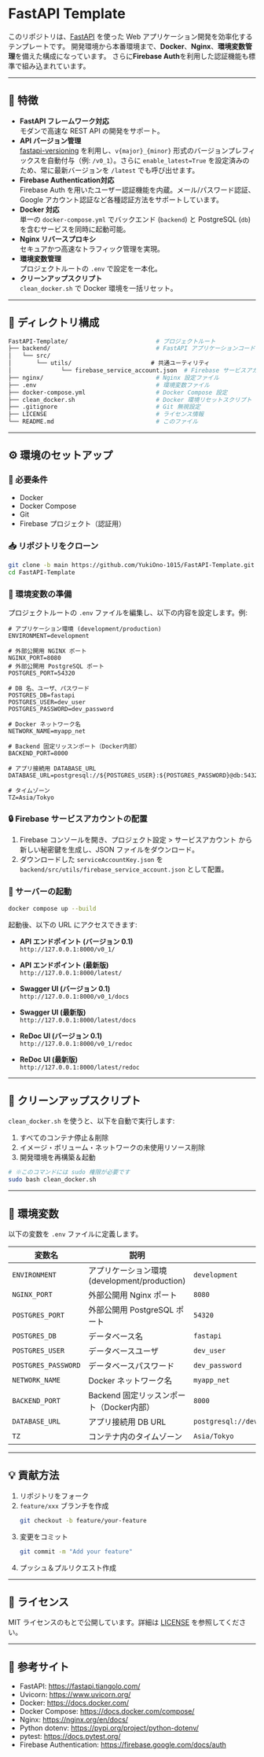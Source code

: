 # FastAPI Template

このリポジトリは、[FastAPI](https://fastapi.tiangolo.com/) を使った Web アプリケーション開発を効率化するテンプレートです。
開発環境から本番環境まで、**Docker**、**Nginx**、**環境変数管理**を備えた構成になっています。
さらに**Firebase Auth**を利用した認証機能も標準で組み込まれています。

---

## 🌟 特徴

- **FastAPI フレームワーク対応**  
  モダンで高速な REST API の開発をサポート。
- **API バージョン管理**  
  [fastapi-versioning](https://pypi.org/project/fastapi-versioning/) を利用し、`v{major}_{minor}` 形式のバージョンプレフィックスを自動付与（例: `/v0_1`）。さらに `enable_latest=True` を設定済みのため、常に最新バージョンを `/latest` でも呼び出せます。
- **Firebase Authentication対応**  
  Firebase Auth を用いたユーザー認証機能を内蔵。メール/パスワード認証、Google アカウント認証など各種認証方法をサポートしています。
- **Docker 対応**  
  単一の `docker-compose.yml` でバックエンド (`backend`) と PostgreSQL (`db`) を含むサービスを同時に起動可能。
- **Nginx リバースプロキシ**  
  セキュアかつ高速なトラフィック管理を実現。
- **環境変数管理**  
  プロジェクトルートの `.env` で設定を一本化。
- **クリーンアップスクリプト**  
  `clean_docker.sh` で Docker 環境を一括リセット。

---

## 📂 ディレクトリ構成

```bash
FastAPI-Template/                         # プロジェクトルート
├── backend/                              # FastAPI アプリケーションコード
│   └── src/
│       └── utils/ 　　　　　　　　　　　　　# 共通ユーティリティ
│              └── firebase_service_account.json  # Firebase サービスアカウント　JSON                       
├── nginx/                                # Nginx 設定ファイル
├── .env                                  # 環境変数ファイル
├── docker-compose.yml                    # Docker Compose 設定
├── clean_docker.sh                       # Docker 環境リセットスクリプト (sudo 必須)
├── .gitignore                            # Git 無視設定
├── LICENSE                               # ライセンス情報
└── README.md                             # このファイル
```

---

## ⚙️ 環境のセットアップ

### 🔧 必要条件

- Docker
- Docker Compose
- Git
- Firebase プロジェクト（認証用）

### 📥 リポジトリをクローン

```bash
git clone -b main https://github.com/YukiOno-1015/FastAPI-Template.git
cd FastAPI-Template
```

### 📝 環境変数の準備

プロジェクトルートの `.env` ファイルを編集し、以下の内容を設定します。例:

```env
# アプリケーション環境 (development/production)
ENVIRONMENT=development

# 外部公開用 NGINX ポート
NGINX_PORT=8080
# 外部公開用 PostgreSQL ポート
POSTGRES_PORT=54320

# DB 名、ユーザ、パスワード
POSTGRES_DB=fastapi
POSTGRES_USER=dev_user
POSTGRES_PASSWORD=dev_password

# Docker ネットワーク名
NETWORK_NAME=myapp_net

# Backend 固定リッスンポート（Docker内部）
BACKEND_PORT=8000

# アプリ接続用 DATABASE_URL
DATABASE_URL=postgresql://${POSTGRES_USER}:${POSTGRES_PASSWORD}@db:5432/${POSTGRES_DB}

# タイムゾーン
TZ=Asia/Tokyo
```

### 🔒 Firebase サービスアカウントの配置

1. Firebase コンソールを開き、プロジェクト設定 > サービスアカウント から新しい秘密鍵を生成し、JSON ファイルをダウンロード。
2. ダウンロードした `serviceAccountKey.json` を `backend/src/utils/firebase_service_account.json` として配置。

### 🚀 サーバーの起動

```bash
docker compose up --build
```

起動後、以下の URL にアクセスできます:

- **API エンドポイント (バージョン 0.1)**  
  `http://127.0.0.1:8000/v0_1/`

- **API エンドポイント (最新版)**  
  `http://127.0.0.1:8000/latest/`

- **Swagger UI (バージョン 0.1)**  
  `http://127.0.0.1:8000/v0_1/docs`

- **Swagger UI (最新版)**  
  `http://127.0.0.1:8000/latest/docs`

- **ReDoc UI (バージョン 0.1)**  
  `http://127.0.0.1:8000/v0_1/redoc`

- **ReDoc UI (最新版)**  
  `http://127.0.0.1:8000/latest/redoc`

---

## 🧹 クリーンアップスクリプト

`clean_docker.sh` を使うと、以下を自動で実行します:

1. すべてのコンテナ停止＆削除  
2. イメージ・ボリューム・ネットワークの未使用リソース削除  
3. 開発環境を再構築＆起動  

```bash
# ※このコマンドには sudo 権限が必要です
sudo bash clean_docker.sh
```

---

## 🌱 環境変数

以下の変数を `.env` ファイルに定義します。

| 変数名               | 説明                                       | 例                                               |
|----------------------|--------------------------------------------|--------------------------------------------------|
| `ENVIRONMENT`        | アプリケーション環境 (development/production) | `development`                                   |
| `NGINX_PORT`         | 外部公開用 Nginx ポート                    | `8080`                                           |
| `POSTGRES_PORT`      | 外部公開用 PostgreSQL ポート               | `54320`                                          |
| `POSTGRES_DB`        | データベース名                             | `fastapi`                                        |
| `POSTGRES_USER`      | データベースユーザ                         | `dev_user`                                       |
| `POSTGRES_PASSWORD`  | データベースパスワード                     | `dev_password`                                   |
| `NETWORK_NAME`       | Docker ネットワーク名                      | `myapp_net`                                      |
| `BACKEND_PORT`       | Backend 固定リッスンポート（Docker内部）    | `8000`                                           |
| `DATABASE_URL`       | アプリ接続用 DB URL                        | `postgresql://dev_user:dev_password@db:5432/fastapi` |
| `TZ`                 | コンテナ内のタイムゾーン                   | `Asia/Tokyo`                                     |

---

## 💡 貢献方法

1. リポジトリをフォーク  
2. `feature/xxx` ブランチを作成  
   ```bash
   git checkout -b feature/your-feature
   ```
3. 変更をコミット  
   ```bash
   git commit -m "Add your feature"
   ```
4. プッシュ＆プルリクエスト作成  

---

## 📜 ライセンス

MIT ライセンスのもとで公開しています。詳細は [LICENSE](LICENSE) を参照してください。

---

## 🔗 参考サイト

- FastAPI: https://fastapi.tiangolo.com/  
- Uvicorn: https://www.uvicorn.org/  
- Docker: https://docs.docker.com/  
- Docker Compose: https://docs.docker.com/compose/  
- Nginx: https://nginx.org/en/docs/  
- Python dotenv: https://pypi.org/project/python-dotenv/  
- pytest: https://docs.pytest.org/  
- Firebase Authentication: https://firebase.google.com/docs/auth  
